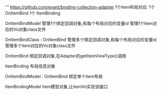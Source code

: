 '''
https://github.com/evant/binding-collection-adapter
1个item布局对应:
    1个 OnItemBind
    1个 ItemBinding

OnItemBindModel
    管理1个绑定回调对象,和每个布局对应的变量id
    管理1个item对应的Vo对象class文件

OnItemBindClass : OnItemBind
    管理多个绑定回调对象,和每个布局对应的变量id
    管理多个item对应的Vo对象class文件

OnItemBind
    绑定回调对象,在Adapter的getItemViewType()调用

ItemBinding
    布局信息对象

OnItemBindModel : OnItemBind
    绑定单个item布局

ItemBindingModel
    item模型对象,让itemVo实现该接口
